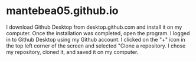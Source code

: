 # mantebea05.github.io
I download Github Desktop from desktop.github.com and install it on my computer. Once the installation was completed, open the program.
I logged in to Github Desktop using my Github account. I clicked on the "+" icon in the top left corner of the screen and selected "Clone a repository. I chose my repository, cloned it, and saved it on my computer.
